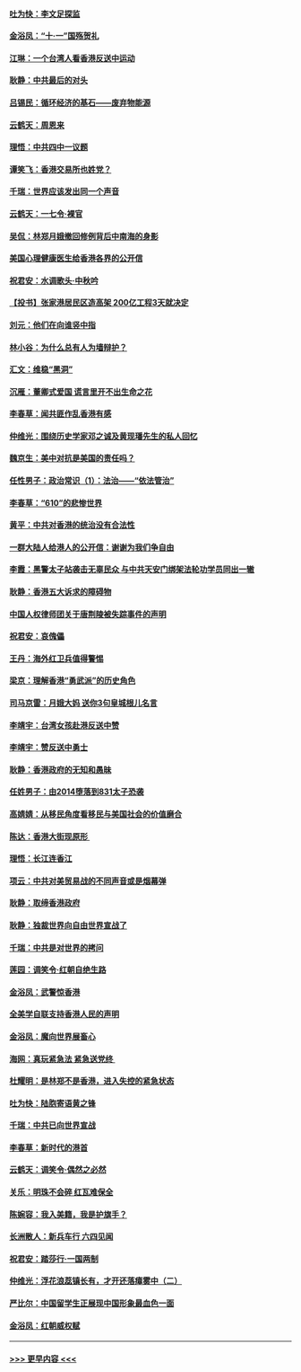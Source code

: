 #### [吐为快：李文足探监](../pages/nsc993/n11509622.md?t=09092244) 
#### [金浴凤：“十‧一”国殇贺礼](../pages/nsc993/n11509593.md?t=09092244) 
#### [江琳：一个台湾人看香港反送中运动](../pages/nsc993/n11509211.md?t=09092244) 
#### [耿静：中共最后的对头](../pages/nsc993/n11508308.md?t=09092244) 
#### [吕锡民：循环经济的基石——废弃物能源](../pages/nsc993/n11508212.md?t=09092244) 
#### [云鹤天：周恩来](../pages/nsc993/n11508055.md?t=09092244) 
#### [理悟：中共四中一议题](../pages/nsc993/n11507782.md?t=09092244) 
#### [谭笑飞：香港交易所也姓党？](../pages/nsc993/n11507753.md?t=09092244) 
#### [千瑞：世界应该发出同一个声音](../pages/nsc993/n11507290.md?t=09092244) 
#### [云鹤天：一七令‧裸官](../pages/nsc993/n11507177.md?t=09092244) 
#### [吴侃：林郑月娥撤回修例背后中南海的身影](../pages/nsc993/n11506876.md?t=09092244) 
#### [美国心理健康医生给香港各界的公开信](../pages/nsc993/n11506809.md?t=09092244) 
#### [祝君安：水调歌头‧中秋吟](../pages/nsc993/n11506758.md?t=09092244) 
#### [【投书】张家港居民区造高架 200亿工程3天就决定](../pages/nsc993/n11506682.md?t=09092244) 
#### [刘元：他们在向谁竖中指](../pages/nsc993/n11505384.md?t=09092244) 
#### [林小谷：为什么总有人为墙辩护？](../pages/nsc993/n11505226.md?t=09092244) 
#### [汇文：维稳“黑洞”](../pages/nsc993/n11504347.md?t=09092244) 
#### [沉雁：董卿式爱国 谎言里开不出生命之花](../pages/nsc993/n11503215.md?t=09092244) 
#### [李春草：闻共匪作乱香港有感](../pages/nsc993/n11503072.md?t=09092244) 
#### [仲维光：围绕历史学家邓之诚及黄现璠先生的私人回忆](../pages/nsc993/n11501330.md?t=09092244) 
#### [魏京生：美中对抗是美国的责任吗？](../pages/nsc993/n11500723.md?t=09092244) 
#### [任性男子：政治常识（1）：法治——“依法管治”](../pages/nsc993/n11500791.md?t=09092244) 
#### [李春草：“610”的悲惨世界](../pages/nsc993/n11501141.md?t=09092244) 
#### [黄平：中共对香港的统治没有合法性](../pages/nsc993/n11499473.md?t=09092244) 
#### [一群大陆人给港人的公开信：谢谢为我们争自由](../pages/nsc993/n11500402.md?t=09092244) 
#### [李霞：黑警太子站袭击无辜民众 与中共天安门绑架法轮功学员同出一辙](../pages/nsc993/n11499805.md?t=09092244) 
#### [耿静：香港五大诉求的障碍物](../pages/nsc993/n11497578.md?t=09092244) 
#### [中国人权律师团关于唐荆陵被失踪事件的声明](../pages/nsc993/n11500014.md?t=09092244) 
#### [祝君安：哀傀儡](../pages/nsc993/n11499776.md?t=09092244) 
#### [王丹：海外红卫兵值得警惕](../pages/nsc993/n11498138.md?t=09092244) 
#### [梁京：理解香港“勇武派”的历史角色](../pages/nsc993/n11498006.md?t=09092244) 
#### [司马京雷：月娥大妈  送你3句皇城根儿名言](../pages/nsc993/n11497885.md?t=09092244) 
#### [李靖宇：台湾女孩赴港反送中赞](../pages/nsc993/n11497721.md?t=09092244) 
#### [李靖宇：赞反送中勇士](../pages/nsc993/n11497452.md?t=09092244) 
#### [耿静：香港政府的无知和愚昧](../pages/nsc993/n11494238.md?t=09092244) 
#### [任姓男子：由2014堕落到831太子恐袭](../pages/nsc993/n11496683.md?t=09092244) 
#### [高婧婧：从移民角度看移民与美国社会的价值磨合](../pages/nsc993/n11495757.md?t=09092244) 
#### [陈达：香港大街现原形 ](../pages/nsc993/n11495441.md?t=09092244) 
#### [理悟：长江连香江](../pages/nsc993/n11495377.md?t=09092244) 
#### [项云：中共对美贸易战的不同声音或是烟幕弹](../pages/nsc993/n11494929.md?t=09092244) 
#### [耿静：取缔香港政府](../pages/nsc993/n11494218.md?t=09092244) 
#### [耿静：独裁世界向自由世界宣战了](../pages/nsc993/n11494190.md?t=09092244) 
#### [千瑞：中共是对世界的拷问](../pages/nsc993/n11493021.md?t=09092244) 
#### [莲园：调笑令‧红朝自绝生路](../pages/nsc993/n11493011.md?t=09092244) 
#### [金浴凤：武警惊香港](../pages/nsc993/n11492994.md?t=09092244) 
#### [全美学自联支持香港人民的声明](../pages/nsc993/n11492630.md?t=09092244) 
#### [金浴凤：魔向世界展畜心](../pages/nsc993/n11492599.md?t=09092244) 
#### [海网：真玩紧急法 紧急送党终 ](../pages/nsc993/n11492535.md?t=09092244) 
#### [杜耀明：是林郑不是香港，进入失控的紧急状态](../pages/nsc993/n11491420.md?t=09092244) 
#### [吐为快：陆胞寄语黄之锋](../pages/nsc993/n11491117.md?t=09092244) 
#### [千瑞：中共已向世界宣战](../pages/nsc993/n11490123.md?t=09092244) 
#### [李春草：新时代的港首](../pages/nsc993/n11489864.md?t=09092244) 
#### [云鹤天：调笑令·偶然之必然](../pages/nsc993/n11489701.md?t=09092244) 
#### [关乐：明珠不会碎 红瓦难保全](../pages/nsc993/n11489647.md?t=09092244) 
#### [陈婉容：我入美籍，我是护旗手？](../pages/nsc993/n11487908.md?t=09092244) 
#### [长洲散人：新兵车行 六四见闻](../pages/nsc993/n11487729.md?t=09092244) 
#### [祝君安：踏莎行‧一国两制](../pages/nsc993/n11487699.md?t=09092244) 
#### [仲维光：浮花浪蕊镇长有，才开还落瘴雾中（二）](../pages/nsc993/n11483286.md?t=09092244) 
#### [严比尔：中国留学生正展现中国形象最血色一面](../pages/nsc993/n11485145.md?t=09092244) 
#### [金浴凤：红朝威权赋](../pages/nsc993/n11485191.md?t=09092244) 

----
#### [ >>> 更早内容 <<< ](../indexes/nsc993-earlier.md)
